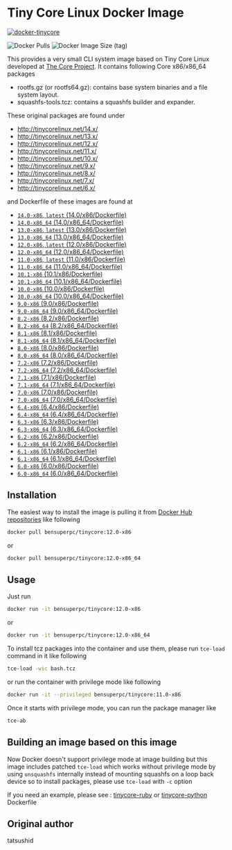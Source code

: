 Tiny Core Linux Docker Image
============================
[![docker-tinycore](https://github.com/bensuperpc/docker-tinycore/actions/workflows/main.yml/badge.svg)](https://github.com/bensuperpc/docker-tinycore/actions/workflows/main.yml)

![Docker Pulls](https://img.shields.io/docker/pulls/bensuperpc/tinycore) ![Docker Image Size (tag)](https://img.shields.io/docker/image-size/bensuperpc/tinycore/latest)

This provides a very small CLI system image based on Tiny Core Linux developed
at [The Core Project](http://tinycorelinux.net). It contains following Core
x86/x86\_64 packages

- rootfs.gz (or rootfs64.gz): contains base system binaries and a file system
  layout.
- squashfs-tools.tcz: contains a squashfs builder and expander.

These original packages are found under

 - http://tinycorelinux.net/14.x/
 - http://tinycorelinux.net/13.x/
 - http://tinycorelinux.net/12.x/
 - http://tinycorelinux.net/11.x/
 - http://tinycorelinux.net/10.x/
 - http://tinycorelinux.net/9.x/
 - http://tinycorelinux.net/8.x/
 - http://tinycorelinux.net/7.x/
 - http://tinycorelinux.net/6.x/

and Dockerfile of these images are found at

- [`14.0-x86`, `latest` (14.0/x86/Dockerfile)](https://github.com/bensuperpc/docker-tinycore/blob/master/14.0/x86/Dockerfile)
- [`14.0-x86_64` (14.0/x86\_64/Dockerfile)](https://github.com/bensuperpc/docker-tinycore/blob/master/14.0/x86_64/Dockerfile)
- [`13.0-x86`, `latest` (13.0/x86/Dockerfile)](https://github.com/bensuperpc/docker-tinycore/blob/master/13.0/x86/Dockerfile)
- [`13.0-x86_64` (13.0/x86\_64/Dockerfile)](https://github.com/bensuperpc/docker-tinycore/blob/master/13.0/x86_64/Dockerfile)
- [`12.0-x86`, `latest` (12.0/x86/Dockerfile)](https://github.com/bensuperpc/docker-tinycore/blob/master/12.0/x86/Dockerfile)
- [`12.0-x86_64` (12.0/x86\_64/Dockerfile)](https://github.com/bensuperpc/docker-tinycore/blob/master/12.0/x86_64/Dockerfile)
- [`11.0-x86`, `latest` (11.0/x86/Dockerfile)](https://github.com/bensuperpc/docker-tinycore/blob/master/11.0/x86/Dockerfile)
- [`11.0-x86_64` (11.0/x86\_64/Dockerfile)](https://github.com/bensuperpc/docker-tinycore/blob/master/11.0/x86_64/Dockerfile)
- [`10.1-x86` (10.1/x86/Dockerfile)](https://github.com/bensuperpc/docker-tinycore/blob/master/10.1/x86/Dockerfile)
- [`10.1-x86_64` (10.1/x86\_64/Dockerfile)](https://github.com/bensuperpc/docker-tinycore/blob/master/10.1/x86_64/Dockerfile)
- [`10.0-x86` (10.0/x86/Dockerfile)](https://github.com/bensuperpc/docker-tinycore/blob/master/10.0/x86/Dockerfile)
- [`10.0-x86_64` (10.0/x86\_64/Dockerfile)](https://github.com/bensuperpc/docker-tinycore/blob/master/10.0/x86_64/Dockerfile)
- [`9.0-x86` (9.0/x86/Dockerfile)](https://github.com/bensuperpc/docker-tinycore/blob/master/9.0/x86/Dockerfile)
- [`9.0-x86_64` (9.0/x86\_64/Dockerfile)](https://github.com/bensuperpc/docker-tinycore/blob/master/9.0/x86_64/Dockerfile)
- [`8.2-x86` (8.2/x86/Dockerfile)](https://github.com/bensuperpc/docker-tinycore/blob/master/8.2/x86/Dockerfile)
- [`8.2-x86_64` (8.2/x86\_64/Dockerfile)](https://github.com/bensuperpc/docker-tinycore/blob/master/8.2/x86_64/Dockerfile)
- [`8.1-x86` (8.1/x86/Dockerfile)](https://github.com/bensuperpc/docker-tinycore/blob/master/8.1/x86/Dockerfile)
- [`8.1-x86_64` (8.1/x86\_64/Dockerfile)](https://github.com/bensuperpc/docker-tinycore/blob/master/8.1/x86_64/Dockerfile)
- [`8.0-x86` (8.0/x86/Dockerfile)](https://github.com/bensuperpc/docker-tinycore/blob/master/8.0/x86/Dockerfile)
- [`8.0-x86_64` (8.0/x86\_64/Dockerfile)](https://github.com/bensuperpc/docker-tinycore/blob/master/8.0/x86_64/Dockerfile)
- [`7.2-x86` (7.2/x86/Dockerfile)](https://github.com/bensuperpc/docker-tinycore/blob/master/7.2/x86/Dockerfile)
- [`7.2-x86_64` (7.2/x86\_64/Dockerfile)](https://github.com/bensuperpc/docker-tinycore/blob/master/7.2/x86_64/Dockerfile)
- [`7.1-x86` (7.1/x86/Dockerfile)](https://github.com/bensuperpc/docker-tinycore/blob/master/7.1/x86/Dockerfile)
- [`7.1-x86_64` (7.1/x86\_64/Dockerfile)](https://github.com/bensuperpc/docker-tinycore/blob/master/7.1/x86_64/Dockerfile)
- [`7.0-x86` (7.0/x86/Dockerfile)](https://github.com/bensuperpc/docker-tinycore/blob/master/7.0/x86/Dockerfile)
- [`7.0-x86_64` (7.0/x86\_64/Dockerfile)](https://github.com/bensuperpc/docker-tinycore/blob/master/7.0/x86_64/Dockerfile)
- [`6.4-x86` (6.4/x86/Dockerfile)](https://github.com/bensuperpc/docker-tinycore/blob/master/6.4/x86/Dockerfile)
- [`6.4-x86_64` (6.4/x86\_64/Dockerfile)](https://github.com/bensuperpc/docker-tinycore/blob/master/6.4/x86_64/Dockerfile)
- [`6.3-x86` (6.3/x86/Dockerfile)](https://github.com/bensuperpc/docker-tinycore/blob/master/6.3/x86/Dockerfile)
- [`6.3-x86_64` (6.3/x86\_64/Dockerfile)](https://github.com/bensuperpc/docker-tinycore/blob/master/6.3/x86_64/Dockerfile)
- [`6.2-x86` (6.2/x86/Dockerfile)](https://github.com/bensuperpc/docker-tinycore/blob/master/6.2/x86/Dockerfile)
- [`6.2-x86_64` (6.2/x86\_64/Dockerfile)](https://github.com/bensuperpc/docker-tinycore/blob/master/6.2/x86_64/Dockerfile)
- [`6.1-x86` (6.1/x86/Dockerfile)](https://github.com/bensuperpc/docker-tinycore/blob/master/6.1/x86/Dockerfile)
- [`6.1-x86_64` (6.1/x86\_64/Dockerfile)](https://github.com/bensuperpc/docker-tinycore/blob/master/6.1/x86_64/Dockerfile)
- [`6.0-x86` (6.0/x86/Dockerfile)](https://github.com/bensuperpc/docker-tinycore/blob/master/6.0/x86/Dockerfile)
- [`6.0-x86_64` (6.0/x86\_64/Dockerfile)](https://github.com/bensuperpc/docker-tinycore/blob/master/6.0/x86_64/Dockerfile)

## Installation

The easiest way to install the image is pulling it from
[Docker Hub repositories](https://registry.hub.docker.com/) like following

```bash
docker pull bensuperpc/tinycore:12.0-x86
```

or

```bash
docker pull bensuperpc/tinycore:12.0-x86_64
```

## Usage

Just run

```bash
docker run -it bensuperpc/tinycore:12.0-x86
```

or

```bash
docker run -it bensuperpc/tinycore:12.0-x86_64
```

To install tcz packages into the container and use them, please run `tce-load`
command in it like following

```bash
tce-load -wic bash.tcz
```

or run the container with privilege mode like following

```bash
docker run -it --privileged bensuperpc/tinycore:11.0-x86
```

Once it starts with privilege mode, you can run the package manager like

```bash
tce-ab
```

## Building an image based on this image

Now Docker doesn't support privilege mode at image building but this image
includes patched `tce-load` which works without privilege mode by using
`unsquashfs` internally instead of mounting squashfs on a loop back device so
to install packages, please use `tce-load` with `-c` option

If you need an example, please see :
[tinycore-ruby](https://github.com/tatsushid/docker-tinycore-ruby) or
[tinycore-python](https://github.com/tatsushid/docker-tinycore-python)
Dockerfile

## Original author
tatsushid
